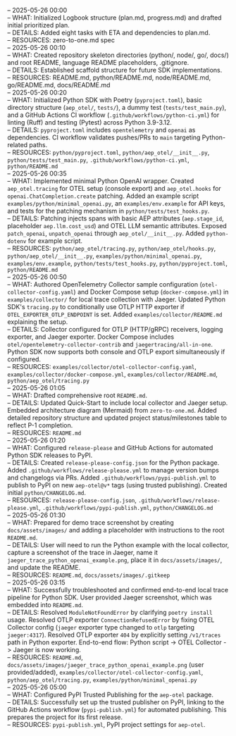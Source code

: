 – 2025-05-26 00:00  
– WHAT: Initialized Logbook structure (plan.md, progress.md) and drafted initial prioritized plan.  
– DETAILS: Added eight tasks with ETA and dependencies to plan.md.  
– RESOURCES: zero-to-one.md spec  
– 2025-05-26 00:10  
– WHAT: Created repository skeleton directories (python/, node/, go/, docs/) and root README, language README placeholders, .gitignore.  
– DETAILS: Established scaffold structure for future SDK implementations.  
– RESOURCES: README.md, python/README.md, node/README.md, go/README.md, docs/README.md  
– 2025-05-26 00:20  
– WHAT: Initialized Python SDK with Poetry (`pyproject.toml`), basic directory structure (`aep_otel/`, `tests/`), a dummy test (`tests/test_main.py`), and a GitHub Actions CI workflow (`.github/workflows/python-ci.yml`) for linting (Ruff) and testing (Pytest) across Python 3.9-3.12.  
– DETAILS: `pyproject.toml` includes `opentelemetry` and `openai` as dependencies. CI workflow validates pushes/PRs to `main` targeting Python-related paths.  
– RESOURCES: `python/pyproject.toml`, `python/aep_otel/__init__.py`, `python/tests/test_main.py`, `.github/workflows/python-ci.yml`, `python/README.md`  
– 2025-05-26 00:35  
– WHAT: Implemented minimal Python OpenAI wrapper. Created `aep_otel.tracing` for OTEL setup (console export) and `aep_otel.hooks` for `openai.ChatCompletion.create` patching. Added an example script `examples/python/minimal_openai.py`, an `examples/env.example` for API keys, and tests for the patching mechanism in `python/tests/test_hooks.py`.  
– DETAILS: Patching injects spans with basic AEP attributes (`aep.stage_id`, placeholder `aep.llm.cost_usd`) and OTEL LLM semantic attributes. Exposed `patch_openai`, `unpatch_openai` through `aep_otel/__init__.py`. Added `python-dotenv` for example script.  
– RESOURCES: `python/aep_otel/tracing.py`, `python/aep_otel/hooks.py`, `python/aep_otel/__init__.py`, `examples/python/minimal_openai.py`, `examples/env.example`, `python/tests/test_hooks.py`, `python/pyproject.toml`, `python/README.md`  
– 2025-05-26 00:50  
– WHAT: Authored OpenTelemetry Collector sample configuration (`otel-collector-config.yaml`) and Docker Compose setup (`docker-compose.yml`) in `examples/collector/` for local trace collection with Jaeger. Updated Python SDK's `tracing.py` to conditionally use OTLP HTTP exporter if `OTEL_EXPORTER_OTLP_ENDPOINT` is set. Added `examples/collector/README.md` explaining the setup.  
– DETAILS: Collector configured for OTLP (HTTP/gRPC) receivers, logging exporter, and Jaeger exporter. Docker Compose includes `otel/opentelemetry-collector-contrib` and `jaegertracing/all-in-one`. Python SDK now supports both console and OTLP export simultaneously if configured.  
– RESOURCES: `examples/collector/otel-collector-config.yaml`, `examples/collector/docker-compose.yml`, `examples/collector/README.md`, `python/aep_otel/tracing.py`  
– 2025-05-26 01:05  
– WHAT: Drafted comprehensive root `README.md`.  
– DETAILS: Updated Quick-Start to include local collector and Jaeger setup. Embedded architecture diagram (Mermaid) from `zero-to-one.md`. Added detailed repository structure and updated project status/milestones table to reflect P-1 completion.  
– RESOURCES: `README.md`  
– 2025-05-26 01:20  
– WHAT: Configured `release-please` and GitHub Actions for automated Python SDK releases to PyPI.  
– DETAILS: Created `release-please-config.json` for the Python package. Added `.github/workflows/release-please.yml` to manage version bumps and changelogs via PRs. Added `.github/workflows/pypi-publish.yml` to publish to PyPI on new `aep-otel@v*` tags (using trusted publishing). Created initial `python/CHANGELOG.md`.  
– RESOURCES: `release-please-config.json`, `.github/workflows/release-please.yml`, `.github/workflows/pypi-publish.yml`, `python/CHANGELOG.md`  
– 2025-05-26 01:30  
– WHAT: Prepared for demo trace screenshot by creating `docs/assets/images/` and adding a placeholder with instructions to the root `README.md`.  
– DETAILS: User will need to run the Python example with the local collector, capture a screenshot of the trace in Jaeger, name it `jaeger_trace_python_openai_example.png`, place it in `docs/assets/images/`, and update the README.  
– RESOURCES: `README.md`, `docs/assets/images/.gitkeep`  
– 2025-05-26 03:15  
– WHAT: Successfully troubleshooted and confirmed end-to-end local trace pipeline for Python SDK. User provided Jaeger screenshot, which was embedded into `README.md`.  
– DETAILS: Resolved `ModuleNotFoundError` by clarifying `poetry install` usage. Resolved OTLP exporter `ConnectionRefusedError` by fixing OTEL Collector config (`jaeger` exporter type changed to `otlp` targeting `jaeger:4317`). Resolved OTLP exporter `404` by explicitly setting `/v1/traces` path in Python exporter. End-to-end flow: Python script -> OTEL Collector -> Jaeger is now working.  
– RESOURCES: `README.md`, `docs/assets/images/jaeger_trace_python_openai_example.png` (user provided/added), `examples/collector/otel-collector-config.yaml`, `python/aep_otel/tracing.py`, `examples/python/minimal_openai.py`  
– 2025-05-26 05:00  
– WHAT: Configured PyPI Trusted Publishing for the `aep-otel` package.  
– DETAILS: Successfully set up the trusted publisher on PyPI, linking to the GitHub Actions workflow (`pypi-publish.yml`) for automated publishing. This prepares the project for its first release.  
– RESOURCES: `pypi-publish.yml`, PyPI project settings for `aep-otel`. 